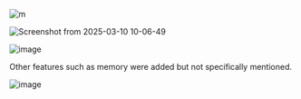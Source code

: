 ![m](https://github.com/user-attachments/assets/225cf34e-8fc0-44c6-9d7c-80ff1c344050)

![Screenshot from 2025-03-10 10-06-49](https://github.com/user-attachments/assets/d3f796aa-129f-4487-9c63-5284f06b2199)

![image](https://github.com/user-attachments/assets/0ad3a713-490a-4495-8e36-d57986a9ed57)

Other features such as memory were added but not specifically mentioned.

![image](https://github.com/user-attachments/assets/3e46433c-21ff-490c-b106-043e40b70cf1)


